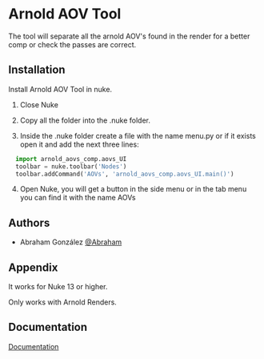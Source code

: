 # Arnold AOV Tool

The tool will separate all the arnold AOV's found in the render for a better comp or check the passes are correct.

## Installation

Install Arnold AOV Tool in nuke.

1. Close Nuke

2. Copy all the folder into the .nuke folder.

3. Inside the .nuke folder create a file with the name menu.py or if it exists open it and add the next three lines:

```python
  import arnold_aovs_comp.aovs_UI
  toolbar = nuke.toolbar('Nodes')
  toolbar.addCommand('AOVs', 'arnold_aovs_comp.aovs_UI.main()')
```

4. Open Nuke, you will get a button in the side menu or in the tab menu you can find it with the name AOVs

## Authors

- Abraham González [@Abraham](https://www.github.com/MrCabrito)

## Appendix

It works for Nuke 13 or higher.

Only works with Arnold Renders.

## Documentation

[Documentation](https://1drv.ms/w/s!AuKLApdKflwPwikR-5Uh21RSufvR?e=cK2xSy)
